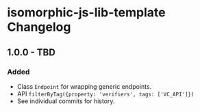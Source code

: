 # isomorphic-js-lib-template Changelog

## 1.0.0 - TBD

### Added
- Class `Endpoint` for wrapping generic endpoints.
- API `filterByTag({property: 'verifiers', tags: ['VC_API']})`
- See individual commits for history.
